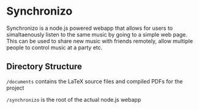 # Synchronizo

Synchronizo is a node.js powered webapp that allows for users to
simaltaenously listen to the same music by going to a simple web page.
This can be used to share new music with friends remotely, allow multiple
people to control music at a party etc.

## Directory Structure

`/documents` contains the LaTeX source files and compiled PDFs for the project

`/synchronizo` is the root of the actual node.js webapp
